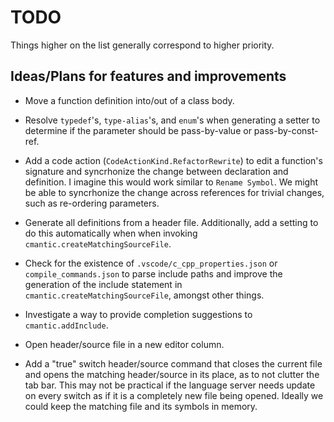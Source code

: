 # TODO

Things higher on the list generally correspond to higher priority.

## Ideas/Plans for features and improvements

- Move a function definition into/out of a class body.

- Resolve `typedef`'s, `type-alias`'s, and `enum`'s when generating a setter to determine if the parameter should be pass-by-value or pass-by-const-ref.

- Add a code action (`CodeActionKind.RefactorRewrite`) to edit a function's signature and syncrhonize the change between declaration and definition. I imagine this would work similar to `Rename Symbol`. We might be able to syncrhonize the change across references for trivial changes, such as re-ordering parameters.

- Generate all definitions from a header file. Additionally, add a setting to do this automatically when when invoking `cmantic.createMatchingSourceFile`.

- Check for the existence of `.vscode/c_cpp_properties.json` or `compile_commands.json` to parse include paths and improve the generation of the include statement in `cmantic.createMatchingSourceFile`, amongst other things.

- Investigate a way to provide completion suggestions to `cmantic.addInclude`.

- Open header/source file in a new editor column.

- Add a "true" switch header/source command that closes the current file and opens the matching header/source in its place, as to not clutter the tab bar. This may not be practical if the language server needs update on every switch as if it is a completely new file being opened. Ideally we could keep the matching file and its symbols in memory.
